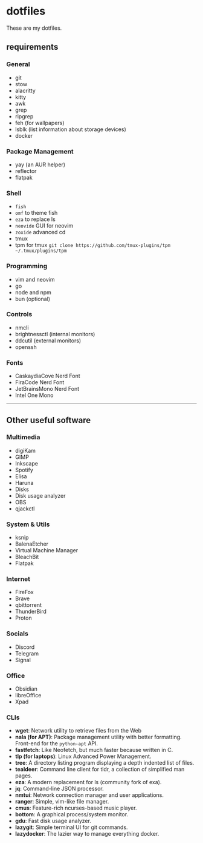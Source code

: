 # dotfiles

These are my dotfiles.

## requirements

### General

- git
- stow
- alacritty
- kitty
- awk
- grep
- ripgrep
- feh (for wallpapers)
- lsblk (list information about storage devices)
- docker

### Package Management

- yay (an AUR helper)
- reflector
- flatpak

### Shell

- `fish`
- `omf` to theme fish
- `eza` to replace ls
- `neovide` GUI for neovim
- `zoxide` advanced cd
- tmux
- tpm for tmux `git clone https://github.com/tmux-plugins/tpm ~/.tmux/plugins/tpm`

### Programming

- vim and neovim
- go
- node and npm
- bun (optional)

### Controls

- nmcli
- brightnessctl (internal monitors)
- ddcutil (external monitors)
- openssh

### Fonts

- CaskaydiaCove Nerd Font
- FiraCode Nerd Font
- JetBrainsMono Nerd Font
- Intel One Mono

---

## Other useful software

### Multimedia

- digiKam
- GIMP
- Inkscape
- Spotify
- Elisa
- Haruna
- Disks
- Disk usage analyzer
- OBS
- qjackctl

### System & Utils

- ksnip
- BalenaEtcher
- Virtual Machine Manager
- BleachBit
- Flatpak

### Internet

- FireFox
- Brave
- qbittorrent
- ThunderBird
- Proton

### Socials

- Discord
- Telegram
- Signal

### Office

- Obsidian
- libreOffice
- Xpad

### CLIs

- **wget**: Network utility to retrieve files from the Web
- **nala (for APT)**: Package management utility with better formatting. Front-end for the `python-apt` API.
- **fastfetch**: Like Neofetch, but much faster because written in C.
- **tlp (for laptops)**: Linux Advanced Power Management.
- **tree**: A directory listing program displaying a depth indented list of files.
- **tealdeer**: Command line client for tldr, a collection of simplified man pages.
- **eza**: A modern replacement for ls (community fork of exa).
- **jq**: Command-line JSON processor.
- **nmtui**: Network connection manager and user applications.
- **ranger**: Simple, vim-like file manager.
- **cmus**: Feature-rich ncurses-based music player.
- **bottom**: A graphical process/system monitor.
- **gdu**: Fast disk usage analyzer.
- **lazygit**: Simple terminal UI for git commands.
- **lazydocker**: The lazier way to manage everything docker.
